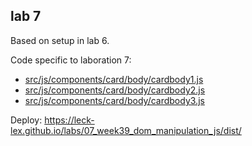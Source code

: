 ## lab 7

Based on setup in lab 6.

Code specific to laboration 7:
- [src/js/components/card/body/cardbody1.js](https://github.com/leck-lex/labs/blob/main/07_week39_dom_manipulation_js/src/js/components/card/body/cardbody1.js)
- [src/js/components/card/body/cardbody2.js](https://github.com/leck-lex/labs/blob/main/07_week39_dom_manipulation_js/src/js/components/card/body/cardbody2.js)
- [src/js/components/card/body/cardbody3.js](https://github.com/leck-lex/labs/blob/main/07_week39_dom_manipulation_js/src/js/components/card/body/cardbody3.js)

Deploy: https://leck-lex.github.io/labs/07_week39_dom_manipulation_js/dist/